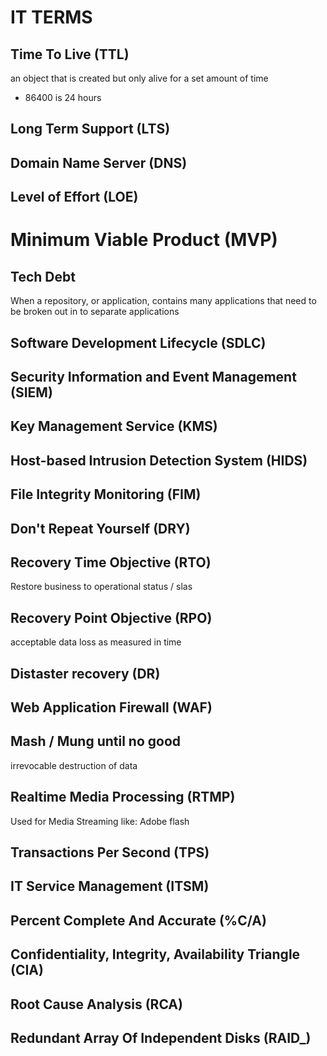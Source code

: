 # IT TERMS

## Time To Live (TTL)
an object that is created but only alive for a set amount of time
- 86400 is 24 hours

## Long Term Support (LTS)

## Domain Name Server (DNS)

## Level of Effort (LOE)

# Minimum Viable Product (MVP)

## Tech Debt
When a repository, or application, contains many applications that need to be
broken out in to separate applications

## Software Development Lifecycle (SDLC)

## Security Information and Event Management (SIEM)

## Key Management Service (KMS)

## Host-based Intrusion Detection System (HIDS)

## File Integrity Monitoring (FIM)

## Don't Repeat Yourself (DRY)

## Recovery Time Objective (RTO)
Restore business to operational status / slas

## Recovery Point Objective (RPO)
acceptable data loss as measured in time

## Distaster recovery (DR)

## Web Application Firewall (WAF)

## Mash / Mung until no good
irrevocable destruction of data

## Realtime Media Processing (RTMP)
Used for Media Streaming like: Adobe flash

## Transactions Per Second (TPS)

## IT Service Management (ITSM)

## Percent Complete And Accurate (%C/A)

## Confidentiality, Integrity, Availability Triangle (CIA)

## Root Cause Analysis (RCA)

## Redundant Array Of Independent Disks (RAID_)
